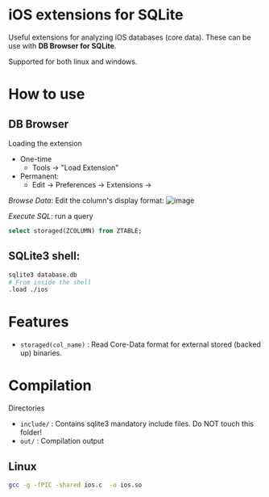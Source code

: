 # iOS extensions for SQLite

Useful extensions for analyzing iOS databases (core data). These can be use with **DB Browser for SQLite**.

Supported for both linux and windows.

# How to use

## DB Browser

Loading the extension
+ One-time 
    + Tools -> "Load Extension"
+ Permanent:
    + Edit -> Preferences -> Extensions -> 

*Browse Data*: Edit the column's display format:
![image](https://github.com/QoL15155/sqlite3_ios_extensions/assets/13380824/6b1323af-fff7-442e-858b-96cf3a2cdb9e)

*Execute SQL*: run a query
``` sql
select storaged(ZCOLUMN) from ZTABLE;
```


## SQLite3 shell:
``` sh
sqlite3 database.db
# From inside the shell
.load ./ios
```

# Features

+ `storaged(col_name)` : Read Core-Data format for external stored (backed up) binaries.

# Compilation

Directories
+ `include/` : Contains sqlite3 mandatory include files. Do NOT touch this folder!
+ `out/` : Compilation output

## Linux

``` sh
gcc -g -fPIC -shared ios.c  -o ios.so
```
